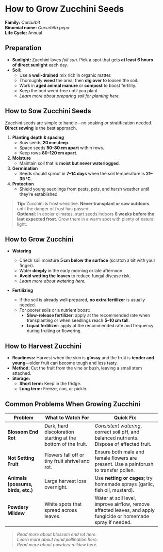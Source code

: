 # How to Grow Zucchini Seeds

**Family:** *Curcurbit*  
**Binomial name:** _Cucurbita pepo_  
**Life Cycle:** Annual  

## Preparation

- **Sunlight:** Zucchini loves *full sun*. Pick a spot that gets **at least 6 hours of direct sunlight** each day.  
- **Soil:**  
  - Use a **well‑drained** mix rich in organic matter.  
  - Thoroughly **weed** the area, then **dig over** to loosen the soil.  
  - Work in **aged animal manure** or **compost** to boost fertility.  
  - Keep the bed weed‑free until you plant.  
  - *Learn more about preparing soil for planting here.*

## How to Sow Zucchini Seeds

Zucchini seeds are simple to handle—no soaking or stratification needed.  
**Direct sowing** is the best approach.

1. **Planting depth & spacing**  
   - Sow seeds **20 mm deep**.  
   - Space seeds **50–80 cm apart** within rows.  
   - Keep rows **80–120 cm apart**.  
2. **Moisture**  
   - Maintain soil that is **moist but never waterlogged**.  
3. **Germination**  
   - Seeds should sprout in **7–14 days** when the soil temperature is **21–35 °C**.  
4. **Protection**  
   - Shield young seedlings from pests, pets, and harsh weather until they’re established.  

> **Tip:** Zucchini is frost‑sensitive. **Never transplant or sow outdoors** until the danger of frost has passed.  
> **Optional:** In cooler climates, start seeds indoors **6 weeks before the last expected frost**. Grow them in a warm spot with plenty of natural light.

## How to Grow Zucchini

- **Watering**  
  - Check soil moisture **5 cm below the surface** (scratch a bit with your finger).  
  - Water **deeply** in the early morning or late afternoon.  
  - **Avoid wetting the leaves** to reduce fungal disease risk.  
  - *Learn more about watering here.*

- **Fertilizing**  
  - If the soil is already well‑prepared, **no extra fertilizer** is usually needed.  
  - For poorer soils or a nutrient boost:  
    - **Slow‑release fertilizer**: apply at the recommended rate when transplanting or when seedlings reach **5–10 cm tall**.  
    - **Liquid fertilizer**: apply at the recommended rate and frequency during fruiting or flowering.

## How to Harvest Zucchini

- **Readiness:** Harvest when the skin is **glossy** and the fruit is **tender and young**—older fruit can become tough and less tasty.  
- **Method:** Cut the fruit from the vine or bush, leaving a small stem attached.  
- **Storage:**  
  - **Short term:** Keep in the fridge.  
  - **Long term:** Freeze, can, or pickle.

## Common Problems When Growing Zucchini

| Problem | What to Watch For | Quick Fix |
|---------|-------------------|-----------|
| **Blossom End Rot** | Dark, hard discoloration starting at the bottom of the fruit. | *Consistent watering*, correct soil pH, and balanced nutrients. Dispose of affected fruit. |
| **Not Setting Fruit** | Flowers fall off or tiny fruit shrivel and rot. | Ensure both male and female flowers are present. Use a paintbrush to transfer pollen. |
| **Animals (possums, birds, etc.)** | Large harvest loss overnight. | Use **netting or cages**; try homemade sprays (garlic, fish oil, mustard). |
| **Powdery Mildew** | White spots that spread across leaves. | Water at soil level, improve airflow, remove affected leaves, and apply fungicide or homemade spray if needed. |

> *Read more about blossom end rot here.*  
> *Learn more about hand pollination here.*  
> *Read more about powdery mildew here.*